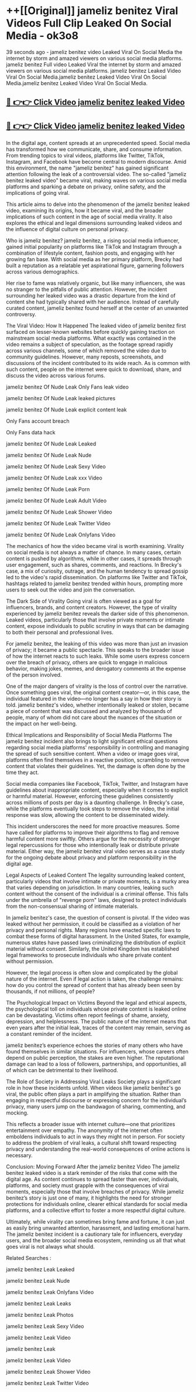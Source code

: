 # ++[[Original]] jameliz benitez Viral Videos Full Clip Leaked On Social Media - ok3o8<br>

39 seconds ago - jameliz benitez video Leaked Viral On Social Media the internet by storm and amazed viewers on various social media platforms.
jameliz benitez Full video Leaked Viral the internet by storm and amazed viewers on various social media platforms. jameliz benitez Leaked Video Viral On Social Media.jameliz benitez Leaked Video Viral On Social Media.jameliz benitez Leaked Video Viral On Social Media.<br>


## [🔴 👉👉 Click Video jameliz benitez leaked Video ](https://onlyclips.site?title=jameliz_benitez&ref=git)

## [🔴 👉👉 Click Video jameliz benitez leaked Video ](https://onlyclips.site?title=jameliz_benitez&ref=git)

In the digital age, content spreads at an unprecedented speed. Social media has transformed how we communicate, share, and consume information. From trending topics to viral videos, platforms like Twitter, TikTok, Instagram, and Facebook have become central to modern discourse. Amid this environment, the name "jameliz benitez" has gained significant attention following the leak of a controversial video. The so-called "jameliz benitez leaked video" became viral, making waves on various social media platforms and sparking a debate on privacy, online safety, and the implications of going viral.

This article aims to delve into the phenomenon of the jameliz benitez leaked video, examining its origins, how it became viral, and the broader implications of such content in the age of social media virality. It also explores the ethical and legal dimensions surrounding leaked videos and the influence of digital culture on personal privacy.

Who is jameliz benitez?
jameliz benitez, a rising social media influencer, gained initial popularity on platforms like TikTok and Instagram through a combination of lifestyle content, fashion posts, and engaging with her growing fan base. With social media as her primary platform, Brecky had built a reputation as a relatable yet aspirational figure, garnering followers across various demographics.

Her rise to fame was relatively organic, but like many influencers, she was no stranger to the pitfalls of public attention. However, the incident surrounding her leaked video was a drastic departure from the kind of content she had typically shared with her audience. Instead of carefully curated content, jameliz benitez found herself at the center of an unwanted controversy.

The Viral Video: How It Happened
The leaked video of jameliz benitez first surfaced on lesser-known websites before quickly gaining traction on mainstream social media platforms. What exactly was contained in the video remains a subject of speculation, as the footage spread rapidly across various channels, some of which removed the video due to community guidelines. However, many reposts, screenshots, and discussions of the incident contributed to its wide reach. As is common with such content, people on the internet were quick to download, share, and discuss the video across various forums.

jameliz benitez Of Nude Leak Only Fans leak video

jameliz benitez Of Nude Leak leaked pictures

jameliz benitez Of Nude Leak explicit content leak

Only Fans account breach

Only Fans data hack

jameliz benitez Of Nude Leak Leaked

jameliz benitez Of Nude Leak Nude

jameliz benitez Of Nude Leak Sexy Video

jameliz benitez Of Nude Leak xxx Video

jameliz benitez Of Nude Leak Porn

jameliz benitez Of Nude Leak Adult Video

jameliz benitez Of Nude Leak Shower Video

jameliz benitez Of Nude Leak Twitter Video

jameliz benitez Of Nude Leak Onlyfans Video

The mechanics of how the video became viral is worth examining. Virality on social media is not always a matter of chance. In many cases, certain content is pushed by algorithms, while in other cases, it spreads through user engagement, such as shares, comments, and reactions. In Brecky's case, a mix of curiosity, outrage, and the human tendency to spread gossip led to the video's rapid dissemination. On platforms like Twitter and TikTok, hashtags related to jameliz benitez trended within hours, prompting more users to seek out the video and join the conversation.

The Dark Side of Virality
Going viral is often viewed as a goal for influencers, brands, and content creators. However, the type of virality experienced by jameliz benitez reveals the darker side of this phenomenon. Leaked videos, particularly those that involve private moments or intimate content, expose individuals to public scrutiny in ways that can be damaging to both their personal and professional lives.

For jameliz benitez, the leaking of this video was more than just an invasion of privacy; it became a public spectacle. This speaks to the broader issue of how the internet reacts to such leaks. While some users express concern over the breach of privacy, others are quick to engage in malicious behavior, making jokes, memes, and derogatory comments at the expense of the person involved.

One of the major dangers of virality is the loss of control over the narrative. Once something goes viral, the original content creator—or, in this case, the individual featured in the video—no longer has a say in how their story is told. jameliz benitez's video, whether intentionally leaked or stolen, became a piece of content that was discussed and analyzed by thousands of people, many of whom did not care about the nuances of the situation or the impact on her well-being.

Ethical Implications and Responsibility of Social Media Platforms
The jameliz benitez incident also brings to light significant ethical questions regarding social media platforms' responsibility in controlling and managing the spread of such sensitive content. When a video or image goes viral, platforms often find themselves in a reactive position, scrambling to remove content that violates their guidelines. Yet, the damage is often done by the time they act.

Social media companies like Facebook, TikTok, Twitter, and Instagram have guidelines about inappropriate content, especially when it comes to explicit or harmful material. However, enforcing these guidelines consistently across millions of posts per day is a daunting challenge. In Brecky's case, while the platforms eventually took steps to remove the video, the initial response was slow, allowing the content to be disseminated widely.

This incident underscores the need for more proactive measures. Some have called for platforms to improve their algorithms to flag and remove harmful content more swiftly. Others argue for the necessity of stronger legal repercussions for those who intentionally leak or distribute private material. Either way, the jameliz benitez viral video serves as a case study for the ongoing debate about privacy and platform responsibility in the digital age.

Legal Aspects of Leaked Content
The legality surrounding leaked content, particularly videos that involve intimate or private moments, is a murky area that varies depending on jurisdiction. In many countries, leaking such content without the consent of the individual is a criminal offense. This falls under the umbrella of "revenge porn" laws, designed to protect individuals from the non-consensual sharing of intimate materials.

In jameliz benitez's case, the question of consent is pivotal. If the video was leaked without her permission, it could be classified as a violation of her privacy and personal rights. Many regions have enacted specific laws to combat these forms of digital harassment. In the United States, for example, numerous states have passed laws criminalizing the distribution of explicit material without consent. Similarly, the United Kingdom has established legal frameworks to prosecute individuals who share private content without permission.

However, the legal process is often slow and complicated by the global nature of the internet. Even if legal action is taken, the challenge remains: how do you control the spread of content that has already been seen by thousands, if not millions, of people?

The Psychological Impact on Victims
Beyond the legal and ethical aspects, the psychological toll on individuals whose private content is leaked online can be devastating. Victims often report feelings of shame, anxiety, depression, and helplessness. The public nature of the internet means that even years after the initial leak, traces of the content may remain, serving as a constant reminder of the incident.

jameliz benitez’s experience echoes the stories of many others who have found themselves in similar situations. For influencers, whose careers often depend on public perception, the stakes are even higher. The reputational damage can lead to a loss of followers, partnerships, and opportunities, all of which can be detrimental to their livelihood.

The Role of Society in Addressing Viral Leaks
Society plays a significant role in how these incidents unfold. When videos like jameliz benitez's go viral, the public often plays a part in amplifying the situation. Rather than engaging in respectful discourse or expressing concern for the individual’s privacy, many users jump on the bandwagon of sharing, commenting, and mocking.

This reflects a broader issue with internet culture—one that prioritizes entertainment over empathy. The anonymity of the internet often emboldens individuals to act in ways they might not in person. For society to address the problem of viral leaks, a cultural shift toward respecting privacy and understanding the real-world consequences of online actions is necessary.

Conclusion: Moving Forward After the jameliz benitez Video
The jameliz benitez leaked video is a stark reminder of the risks that come with the digital age. As content continues to spread faster than ever, individuals, platforms, and society must grapple with the consequences of viral moments, especially those that involve breaches of privacy. While jameliz benitez’s story is just one of many, it highlights the need for stronger protections for individuals online, clearer ethical standards for social media platforms, and a collective effort to foster a more respectful digital culture.

Ultimately, while virality can sometimes bring fame and fortune, it can just as easily bring unwanted attention, harassment, and lasting emotional harm. The jameliz benitez incident is a cautionary tale for influencers, everyday users, and the broader social media ecosystem, reminding us all that what goes viral is not always what should.

Related Searches :

jameliz benitez Leak Leaked

jameliz benitez Leak Nude

jameliz benitez Leak Onlyfans Video

jameliz benitez Leak Leaks

jameliz benitez Leak Photos

jameliz benitez Leak Sexy Video

jameliz benitez Leak Video

jameliz benitez Leak

jameliz benitez Leak Video

jameliz benitez Leak Shower Video

jameliz benitez Leak Twitter Video

